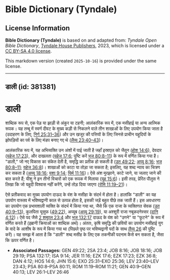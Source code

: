 # Bible Dictionary (Tyndale)

## License Information

**Bible Dictionary (Tyndale)** is based on and adapted from: _Tyndale Open Bible Dictionary_, [Tyndale House Publishers](https://tyndaleopenresources.com/), 2023, which is licensed under a [CC BY-SA 4.0 license](https://creativecommons.org/licenses/by-sa/4.0/legalcode.en).

This markdown version (created `2025-10-16`) is provided under the same license.



--------------------------------

## डाली (id: 381381)

डाली
====

शाब्दिक रूप से, एक पेड़ या झाड़ी से अंकुर या टहनी; आलंकारिक रूप में, एक मसीहाई या अन्य आत्मिक रूपक। यह तम्बू में स्वर्ण दीवट के मुख्य कड़ी से निकलने वाले तीन शाखाओं के लिए उपयोग किया जाता है (उदाहरण के लिए, [निर्ग 25:31–36](https://ref.ly/Exod25:31-Exod25:36)) और उन खजूर की पत्तियों के लिए जिनसे प्राचीन यहूदियों के झोपड़ियों का पर्व के लिए मंडप बनाए गए थे ([लैव्य 23:40–43](https://ref.ly/Lev23:40-Lev23:43))।

आलंकारिक रूप में, यह अभिव्यक्ति उन अंशों में पाई जाती है जहाँ इस्राएल को जैतून ([होश 14:6](https://ref.ly/Hos14:6)), देवदार ([यहेज 17:23](https://ref.ly/Ezek17:23)), और दाखलता ([यहेज 17:6](https://ref.ly/Ezek17:6); पुष्टि करें [भज 80:8–11](https://ref.ly/Ps80:8-Ps80:11)) के रूप में वर्णित किया गया है। "डाली," जो नए विकास का संकेत देती है, समृद्धि का प्रतीक हो सकती है ([उत 49:22](https://ref.ly/Gen49:22); [अय्यू 8:16](https://ref.ly/Job8:16); [भज 80:8–11](https://ref.ly/Ps80:8-Ps80:11); [यहेज 36:8](https://ref.ly/Ezek36:8))। शाखाओं को काटा या तोड़ा जा सकता है; इसलिए, यह शब्द न्याय का चित्रण कर सकता है ([अय्यू 18:16](https://ref.ly/Job18:16); [यशा 9:14](https://ref.ly/Isa9:14); [यिर्म 11:16](https://ref.ly/Jer11:16))। ऐसे अंश मुरझाने, काटे जाने, या जलाए जाने की बात करते हैं; यीशु ने इन तीनों विचारों को एक रूपक में मिलाया ([यूह 15:6](https://ref.ly/John15:6))। इसी तरह, प्रेरित पौलुस ने लिखा कि जो यहूदी विश्वास नहीं करेंगे, उन्हें तोड़ दिया जाएगा ([रोमि 11:19–21](https://ref.ly/Rom11:19-Rom11:21))।

ऐसे प्रतीकवाद का मुख्य उपयोग दाऊद के वंश के मसीहा के संदर्भ में होता है। हालांकि "डाली" का यह उपयोग वास्तव में भविष्यद्वानी काल से उत्पन्न होता है, इसकी जड़ें बहुत पीछे तक जाती हैं। इस अवधारणा का उपयोग एक प्रभावशाली व्यक्ति के संदर्भ में किया गया था, जैसे कि एक राजा के व्यक्तिगत सेवक ([उत 40:9–13](https://ref.ly/Gen40:9-Gen40:13)), कुलपिता यूसुफ ([49:22](https://ref.ly/Gen49:22)), अय्यूब ([अय्यू 29:19](https://ref.ly/Job29:19)), या अश्शूरी राजा नबूकदनेस्सर ([दानि 4:12](https://ref.ly/Dan4:12))। ऐसे पद जैसे [2 शमूएल 23:4](https://ref.ly/2Sam23:4) और [भज 132:17](https://ref.ly/Ps132:17) दाऊद के वंश को "उगने" या "फूटने" के रूप में वर्णित करते हैं (इब्रानी क्रियाओं का शाब्दिक अर्थ)। अंततः, कृषि समृद्धि की छवियों का उपयोग मसीहाई युग के वादे के आशीष के रूप में किया गया था (पिछले पृष्ठ पर भविष्यद्वानी पदों के साथ [लैव्य 26](https://ref.ly/Lev26:1-Lev26:46) की पुष्टि करें)। यह समझ में आता है कि "डाली" शब्द मसीह के लिए एक तकनीकी पदनाम कैसे बन सकता है, जैसा कि ऊपर वर्णित है।

* **Associated Passages:** GEN 49:22; 2SA 23:4; JOB 8:16; JOB 18:16; JOB 29:19; PSA 132:17; ISA 9:14; JER 11:16; EZK 17:6; EZK 17:23; EZK 36:8; DAN 4:12; HOS 14:6; JHN 15:6; EXO 25:31–EXO 25:36; LEV 23:40–LEV 23:43; PSA 80:8–PSA 80:11; ROM 11:19–ROM 11:21; GEN 40:9–GEN 40:13; LEV 26:1–LEV 26:46


